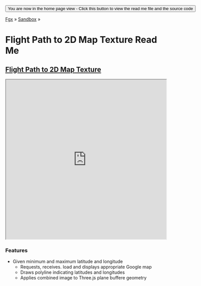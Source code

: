 <span style=display:none; >
[You are now in a GitHub source code view - click this link to view the home page]( http://fgx.github.io/sandbox/flightpath-to-2d-map-texture/#readme.md "View file as a web page." )
</span>
<input type=button onclick=window.location.href='https://github.com/fgx/fgx.github.io/tree/master/sandbox/flightpath-to-2d-map-texture'; 
value='You are now in the home page view - Click this button to view the read me file and the source code' >

[Fgx]( http://fgx.github.io ) &raquo; [Sandbox]( http://fgx.github.io/sandbox/ ) &raquo;

Flight Path to 2D Map Texture Read Me
===



## [Flight Path to 2D Map Texture]( http://fgx.github.io/sandbox/flightpath-to-2d-map-texture/ )

<iframe src=http://fgx.github.io/sandbox/flightpath-to-2d-map-texture/ width=100% height=500px ></iframe>

### Features

* Given minimum and maximum latitude and longitude
	* Requests, receives. load and displays appropriate Google map
	* Draws polyline indicating latitudes and longitudes
	* Applies combined image to Three.js plane buffere geometry

